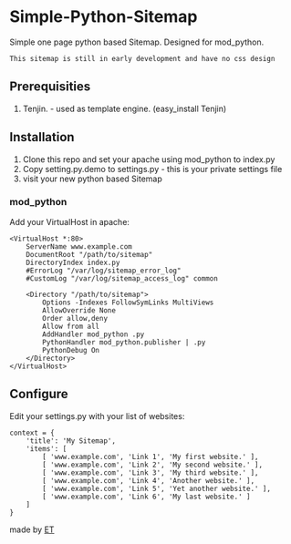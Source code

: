 Simple-Python-Sitemap
=====================

Simple one page python based Sitemap. Designed for mod_python.

    This sitemap is still in early development and have no css design

## Prerequisities ##

1. Tenjin. - used as template engine. (easy_install Tenjin)

## Installation ##

1. Clone this repo and set your apache using mod_python to index.py
2. Copy setting.py.demo to settings.py - this is your private settings file 
3. visit your new python based Sitemap

### mod_python ###

Add your VirtualHost in apache:

    <VirtualHost *:80>
        ServerName www.example.com
        DocumentRoot "/path/to/sitemap"
        DirectoryIndex index.py
        #ErrorLog "/var/log/sitemap_error_log"
        #CustomLog "/var/log/sitemap_access_log" common

        <Directory "/path/to/sitemap">
            Options -Indexes FollowSymLinks MultiViews
            AllowOverride None
            Order allow,deny
            Allow from all
            AddHandler mod_python .py
            PythonHandler mod_python.publisher | .py
            PythonDebug On
        </Directory>
    </VirtualHost>

## Configure ##

Edit your settings.py with your list of websites:

    context = { 
        'title': 'My Sitemap',
        'items': [
            [ 'www.example.com', 'Link 1', 'My first website.' ],
            [ 'www.example.com', 'Link 2', 'My second website.' ],
            [ 'www.example.com', 'Link 3', 'My third website.' ],
            [ 'www.example.com', 'Link 4', 'Another website.' ],
            [ 'www.example.com', 'Link 5', 'Yet another website.' ],
            [ 'www.example.com', 'Link 6', 'My last website.' ]
        ]
    }



made by [ET][ET]

[ET]: http://www.etcs.me
[git]: git@github.com:ET-CS/Simple-Python-Sitemap.git



